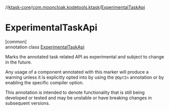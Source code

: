 //[ktask-core](../../../index.md)/[com.mooncloak.kodetools.ktask](../index.md)/[ExperimentalTaskApi](index.md)

# ExperimentalTaskApi

[common]\
annotation class [ExperimentalTaskApi](index.md)

Marks the annotated task related API as experimental and subject to change in the future.

Any usage of a component annotated with this marker will produce a warning unless it is explicitly opted into by using the `@OptIn` annotation or by enabling the specific compiler option.

This annotation is intended to denote functionality that is still being developed or tested and may be unstable or have breaking changes in subsequent versions.
